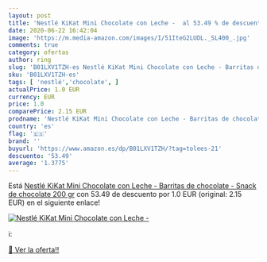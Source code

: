 ```yaml
---
layout: post
title: 'Nestlé KiKat Mini Chocolate con Leche -  al 53.49 % de descuento'
date: 2020-06-22 16:42:04
image: 'https://m.media-amazon.com/images/I/51IteG2LUDL._SL400_.jpg'
comments: true
category: ofertas
author: ring
slug: 'B01LXV1TZH-es Nestlé KiKat Mini Chocolate con Leche - Barritas de...'
sku: 'B01LXV1TZH-es'
tags: [ 'nestlé','chocolate', ]
actualPrice: 1.0 EUR
currency: EUR
price: 1.0
comparePrice: 2.15 EUR
prodname: 'Nestlé KiKat Mini Chocolate con Leche - Barritas de chocolate - Snack de chocolate 200 gr'
country: 'es'
flag: '🇪🇸'
brand: ''
buyurl: 'https://www.amazon.es/dp/B01LXV1TZH/?tag=tolees-21'
descuento: '53.49'
average: '1.3775'
---
```


Está [Nestlé KiKat Mini Chocolate con Leche - Barritas de chocolate - Snack de chocolate 200 gr](https://www.amazon.es/dp/B01LXV1TZH/?tag=tolees-21) con 53.49 de descuento por 1.0 EUR (original: 2.15 EUR) en el siguiente enlace!

[![Nestlé KiKat Mini Chocolate con Leche - ](https://m.media-amazon.com/images/I/51IteG2LUDL._SL400_.jpg)](https://www.amazon.es/dp/B01LXV1TZH/?tag=tolees-21)

ℹ️:


[🛒 Ver la oferta!!](https://www.amazon.es/dp/B01LXV1TZH/?tag=tolees-21)
